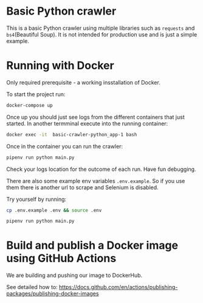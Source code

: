 # Basic Python crawler

This is a basic Python crawler using multiple libraries such as `requests` and `bs4`(Beautiful Soup).
It is not intended for production use and is just a simple example.

# Running with Docker

Only required prerequisite - a working insstallation of Docker.

To start the project run:

```bash
docker-compose up
```

Once up you should just see logs from the different containers that just started.
In another termminal execute into the running container:

```bash
docker exec -it  basic-crawler-python_app-1 bash
```

Once in the container you can run the crawler:

```bash
pipenv run python main.py
```

Check your logs location for the outcome of each run. Have fun debugging.

There are also some example env variables `.env.example`.
So if you use them there is another url to scrape and Selenium is disabled.

Try yourself by running:
```bash
cp .env.example .env && source .env
```
```bash
pipenv run python main.py
```

# Build and publish a Docker image using GitHub Actions

We are building and pushing our image to DockerHub.

See detailed how to: https://docs.github.com/en/actions/publishing-packages/publishing-docker-images